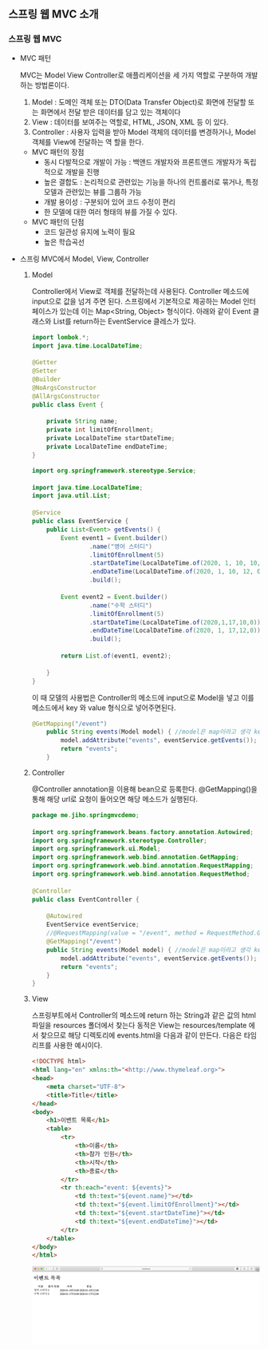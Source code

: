 ## 스프링 웹 MVC 소개

### 스프링 웹 MVC

- MVC 패턴

  MVC는 Model View Controller로 애플리케이션을 세 가지 역할로 구분하여 개발하는 방법론이다.

  1. Model : 도메인 객체 또는 DTO(Data Transfer Object)로 화면에 전달할 또는 화면에서 전달 받은 데이터를 담고 있는 객체이다
  2. View : 데이터를 보여주는 역할로, HTML, JSON, XML 등 이 있다.
  3. Controller : 사용자 입력을 받아 Model 객체의 데이터를 변경하거나, Model 객체를 View에 전달하는 역 할을 한다.

  - MVC 패턴의 장점
    - 동시 다발적으로 개발이 가능 : 백앤드 개발자와 프론트앤드 개발자가 독립적으로 개발을 진행
    - 높은 결합도 : 논리적으로 관련있는 기능을 하나의 컨트롤러로 묶거나, 특정 모델과 관련있는 뷰를 그룹하 가능
    - 개발 용이성 : 구분되어 있어 코드 수정이 편리
    - 한 모델에 대한 여러 형태의 뷰를 가질 수 있다.
  - MVC 패턴의 단점
    - 코드 일관성 유지에 노력이 필요
    - 높은 학습곡선

- 스프링 MVC에서 Model, View, Controller

  1. Model

     Controller에서 View로 객체를 전달하는데 사용된다. Controller 메소드에 input으로 값을 넘겨 주면 된다. 스프링에서 기본적으로 제공하는 Model 인터페이스가 있는데 이는 Map<String, Object> 형식이다. 아래와 같이 Event 클래스와 List<Event>를 return하는 EventService 클레스가 있다.

     ```java
     import lombok.*;
     import java.time.LocalDateTime;
     
     @Getter
     @Setter
     @Builder
     @NoArgsConstructor
     @AllArgsConstructor
     public class Event {
     
         private String name;
         private int limitOfEnrollment;
         private LocalDateTime startDateTime;
         private LocalDateTime endDateTime;
     }
     ```

     ```java
     import org.springframework.stereotype.Service;
     
     import java.time.LocalDateTime;
     import java.util.List;
     
     @Service
     public class EventService {
         public List<Event> getEvents() {
             Event event1 = Event.builder()
                     .name("영어 스터디")
                     .limitOfEnrollment(5)
                     .startDateTime(LocalDateTime.of(2020, 1, 10, 10, 0))
                     .endDateTime(LocalDateTime.of(2020, 1, 10, 12, 0))
                     .build();
     
             Event event2 = Event.builder()
                     .name("수학 스터디")
                     .limitOfEnrollment(5)
                     .startDateTime(LocalDateTime.of(2020,1,17,10,0))
                     .endDateTime(LocalDateTime.of(2020, 1, 17,12,0))
                     .build();
     
             return List.of(event1, event2);
     
         }
     }
     ```

     이 때 모델의 사용법은 Controller의 메소드에 input으로 Model을 넣고 이를 메소드에서 key 와 value 형식으로 넣어주면된다.

     ```java
     @GetMapping("/event")
         public String events(Model model) { //model은 map이라고 생각 key, value
             model.addAttribute("events", eventService.getEvents());
             return "events";
         }
     ```

  2. Controller

     @Controller annotation을 이용해 bean으로 등록한다. @GetMapping()을 통해 해당 url로 요청이 들어오면 해당 메소드가 실행된다.

     ```java
     package me.jiho.springmvcdemo;
     
     import org.springframework.beans.factory.annotation.Autowired;
     import org.springframework.stereotype.Controller;
     import org.springframework.ui.Model;
     import org.springframework.web.bind.annotation.GetMapping;
     import org.springframework.web.bind.annotation.RequestMapping;
     import org.springframework.web.bind.annotation.RequestMethod;
     
     @Controller
     public class EventController {
     
         @Autowired
         EventService eventService;
         //@RequestMapping(value = "/event", method = RequestMethod.GET)
         @GetMapping("/event")
         public String events(Model model) { //model은 map이라고 생각 key, value
             model.addAttribute("events", eventService.getEvents());
             return "events";
         }
     }
     ```

  3. View

     스프링부트에서 Controller의 메소드에 return 하는 String과 같은 값의 html 파일을 resources 폴더에서 찾는다 동적은 View는 resources/template 에서 찾으므로 해당 디렉토리에 events.html을 다음과 같이 만든다. 다음은 타임리프를 사용한 예시이다.

     ```html
     <!DOCTYPE html>
     <html lang="en" xmlns:th="<http://www.thymeleaf.org>">
     <head>
         <meta charset="UTF-8">
         <title>Title</title>
     </head>
     <body>
         <h1>이밴트 목록</h1>
         <table>
             <tr>
                 <th>이름</th>
                 <th>참가 인원</th>
                 <th>시작</th>
                 <th>종료</th>
             </tr>
             <tr th:each="event: ${events}">
                 <td th:text="${event.name}"></td>
                 <td th:text="${event.limitOfEnrollment}"></td>
                 <td th:text="${event.startDateTime}"></td>
                 <td th:text="${event.endDateTime}"></td>
             </tr>
         </table>
     </body>
     </html>
     ```

     ![01_OverView_01](./Asset/01_OverView_01.png)